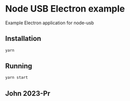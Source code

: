 # Node USB Electron example
Example Electron application for node-usb

## Installation

```bash
yarn
```

## Running

```bash
yarn start
```
##  John 2023-Pr
